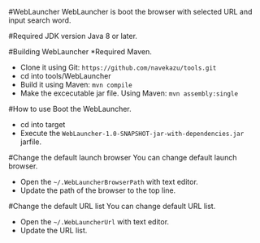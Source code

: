 #WebLauncher
WebLauncher is boot the browser with selected URL and input search word.

#Required JDK version
Java 8 or later.

#Building WebLauncher
*Required Maven.

- Clone it using Git: `https://github.com/navekazu/tools.git`
- cd into tools/WebLauncher
- Build it using Maven: `mvn compile`
- Make the excecutable jar file. Using Maven: `mvn assembly:single`

#How to use
Boot the WebLauncher.
- cd into target
- Execute the `WebLauncher-1.0-SNAPSHOT-jar-with-dependencies.jar` jarfile.

#Change the default launch browser
You can change default launch browser.
- Open the `~/.WebLauncherBrowserPath` with text editor.
- Update the path of the browser to the top line.

#Change the default URL list
You can change default URL list.
- Open the `~/.WebLauncherUrl` with text editor.
- Update the URL list.

